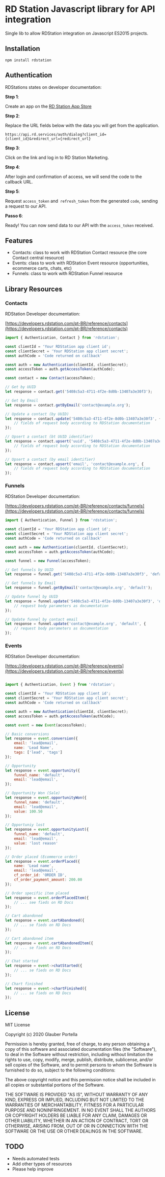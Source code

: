 # RD Station Javascript library for API integration

Single lib to allow RDStation integration on Javascript ES2015 projects.

## Installation

```
npm install rdstation
```

## Authentication

RDStations states on developer documentation:

**Step 1**:

Create an app on the [RD Station App Store](https://appstore.rdstation.com/pt-BR/publisher?_ga=2.209926551.30393113.1593959357-841494551.1590426705)

**Step 2**:

Replace the URL fields below with the data you will get from the application. 

`https://api.rd.services/auth/dialog?client_id={client_id}&redirect_url={redirect_url}`

**Step 3**:

Click on the link and log in to RD Station Marketing.

**Step 4**:

After login and confirmation of access, we will send the code to the callback URL.

**Step 5**:

Request `access_token` and` refresh_token` from the generated `code`, sending a request to our API.

**Passo 6**:

Ready! You can now send data to our API with the `access_token` received.

## Features

- Contacts: class to work with RDStation Contact resource (the core Contact central resource)
- Events: class to work with RDStation Event resource (opportunities, ecommerce carts, chats, etc)
- Funnels: class to work with RDStation Funnel resource

## Library Resources

### Contacts

RDStation Developer documentation:

[https://developers.rdstation.com/pt-BR/reference/contacts](https://developers.rdstation.com/pt-BR/reference/contacts)

```javascript
import { Authentication, Contact } from 'rdstation';

const clientId = 'Your RDStation app client id';
const clientSecret = 'Your RDStation app client secret';
const authCode = 'Code returned on callback'

const auth = new Authentication(clientId, clientSecret);
const accessToken = auth.getAccessToken(authCode);

const contact = new Contact(accessToken);

// Get by UUID
let response = contact.get('5408c5a3-4711-4f2e-8d0b-13407a3e30f3');

// Get by Email
let response = contact.getByEmail('contact@example.org');

// Update a contact (by UUID)
let response = contact.update('5408c5a3-4711-4f2e-8d0b-13407a3e30f3', {
    // fields of request body according to RDStation documentation
});

// Upsert a contact (bt UUID identifier)
let response = contact.upsert('uuid', '5408c5a3-4711-4f2e-8d0b-13407a3e30f3', {
    // fields of request body according to RDStation documentation
});

// Upsert a contact (by email identifier)
let response = contact.upsert('email', 'contact@example.org', {
    // fields of request body according to RDStation documentation
});

```

### Funnels

RDStation Developer documentation:

[https://developers.rdstation.com/pt-BR/reference/contacts/funnels](https://developers.rdstation.com/pt-BR/reference/contacts/funnels)

```javascript
import { Authentication, Funnel } from 'rdstation';

const clientId = 'Your RDStation app client id';
const clientSecret = 'Your RDStation app client secret';
const authCode = 'Code returned on callback'

const auth = new Authentication(clientId, clientSecret);
const accessToken = auth.getAccessToken(authCode);

const funnel = new Funnel(accessToken);

// Get funnels by UUID
let response = funnel.get('5408c5a3-4711-4f2e-8d0b-13407a3e30f3', 'default');

// Get funnels by Email
let response = funnel.getByEmail('contact@example.org', 'default');

// Update funnel by UUID
let response = funnel.update('5408c5a3-4711-4f2e-8d0b-13407a3e30f3', 'default', {
    // request body parameters as documentation
});

// Update funnel by contact email
let response = funnel.update('contact@example.org', 'default', {
    // request body parameters as documentation
});

```

### Events

RDStation Developer documentation:

[https://developers.rdstation.com/pt-BR/reference/events](https://developers.rdstation.com/pt-BR/reference/events)

```javascript

import { Authentication, Event } from 'rdstation';

const clientId = 'Your RDStation app client id';
const clientSecret = 'Your RDStation app client secret';
const authCode = 'Code returned on callback'

const auth = new Authentication(clientId, clientSecret);
const accessToken = auth.getAccessToken(authCode);

const event = new Event(accessToken);

// Basic conversions
let response = event.conversion({
    email: 'lead@email',
    name: 'Lead Name',
    tags: ['lead', 'tags']
});

// Opportunity
let response = event.opportunity({
    funnel_name: 'default',
    email: 'lead@email',
});

// Opportunity Won (Sale)
let response = event.opportunityWon({
    funnel_name: 'default',
    email: 'lead@email',
    value: 100.50
});

// Opportuniy lost
let response = event.opportunityLost({
    funnel_name: 'default',
    email: 'lead@email',
    value: 'lost reason'
});

// Order placed (Ecommerce order)
let response = event.orderPlaced({
    name: 'Lead name',
    email: 'lead@email',
    cf_order_id: 'ORDER ID',
    cf_order_payment_amount: 200.00
});

// Order specific item placed
let response = event.orderPlacedItem({
    // ... see fieds on RD Docs
});

// Cart abandoned
let response = event.cartAbandoned({
    // ... se fieds on RD Docs
});

// Cart abandoned item
let response = event.cartAbandonedItem({
    // ... se fieds on RD Docs
});

// Chat started
let response = event->chatStarted({
    // ... se fieds on RD Docs
});

// Chart finished
let response = event->chartFinished({
    // ... se fieds on RD Docs
});
```

## License

MIT License

Copyright (c) 2020 Glauber Portella

Permission is hereby granted, free of charge, to any person obtaining a copy
of this software and associated documentation files (the "Software"), to deal
in the Software without restriction, including without limitation the rights
to use, copy, modify, merge, publish, distribute, sublicense, and/or sell
copies of the Software, and to permit persons to whom the Software is
furnished to do so, subject to the following conditions:

The above copyright notice and this permission notice shall be included in all
copies or substantial portions of the Software.

THE SOFTWARE IS PROVIDED "AS IS", WITHOUT WARRANTY OF ANY KIND, EXPRESS OR
IMPLIED, INCLUDING BUT NOT LIMITED TO THE WARRANTIES OF MERCHANTABILITY,
FITNESS FOR A PARTICULAR PURPOSE AND NONINFRINGEMENT. IN NO EVENT SHALL THE
AUTHORS OR COPYRIGHT HOLDERS BE LIABLE FOR ANY CLAIM, DAMAGES OR OTHER
LIABILITY, WHETHER IN AN ACTION OF CONTRACT, TORT OR OTHERWISE, ARISING FROM,
OUT OF OR IN CONNECTION WITH THE SOFTWARE OR THE USE OR OTHER DEALINGS IN THE
SOFTWARE.

## TODO

- Needs automated tests
- Add other types of resources
- Please help improve